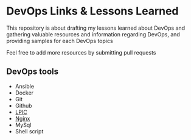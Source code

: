 # DevOps Links & Lessons Learned
This repository is about drafting my lessons learned about DevOps and gathering valuable resources and information regarding DevOps, and providing samples for each DevOps topics

Feel free to add more resources by submitting pull requests

## DevOps tools
- Ansible
- Docker
- Git
- Github
- [LPIC](https://github.com/kaziyas/devops-links-and-lessons-learned/blob/master/lpic/README.md)
- [Nginx](https://github.com/kaziyas/devops-links-and-lessons-learned/blob/master/lpic/nginx.md)
- MySql
- Shell script      